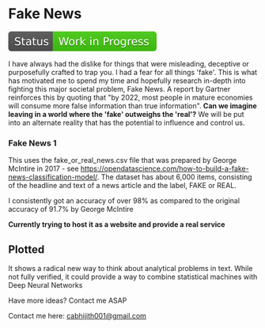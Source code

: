<h1>Fake News</h1>


<img src = "Status-Work in Progress-success.svg">

I have always had the dislike for things that were misleading, deceptive or purposefully crafted to trap you. I had a fear for all things 'fake'. This is what has motivated me to spend my time and hopefully research in-depth into fighting this major societal problem, Fake News. A report by Gartner reinforces this by quoting that "by 2022, most people in mature economies will consume more false information than true information". <b>Can we imagine leaving in a world where the 'fake' outweighs the 'real'?</b> We will be put into an alternate reality that has the potential to influence and control us.

<h3>Fake News 1</h3>

This uses the fake_or_real_news.csv file that was prepared by George McIntire in 2017 - see https://opendatascience.com/how-to-build-a-fake-news-classification-model/. The dataset has about 6,000 items, consisting of the headline and text of a news article and the label, FAKE or REAL.

I consistently got an accuracy of over 98% as compared to the original accuracy of  91.7% by George McIntire 

<b>Currently trying to host it as a website and provide a real service</b>

## Plotted
It shows a radical new way to think about analytical problems in text. While not fully verified, it could provide a way to combine statistical machines with Deep Neural Networks

Have more ideas? Contact me ASAP

Contact me here: cabhijith001@gmail.com
